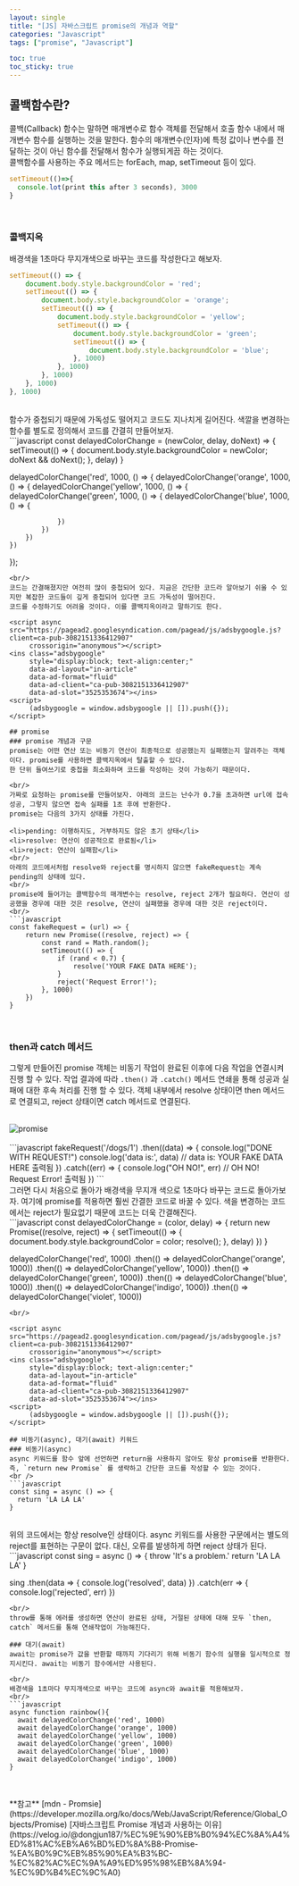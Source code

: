 ```yaml
---
layout: single
title: "[JS] 자바스크립트 promise의 개념과 역할"
categories: "Javascript"
tags: ["promise", "Javascript"]

toc: true
toc_sticky: true
---
```


## 콜백함수란?
콜백(Callback) 함수는 말하면 매개변수로 함수 객체를 전달해서 호출 함수 내에서 매개변수 함수를 실행하는 것을 말한다.
함수의 매개변수(인자)에 특정 값이나 변수를 전달하는 것이 아닌 함수를 전달해서 함수가 실행되게끔 하는 것이다.
<br/>
콜백함수를 사용하는 주요 메서드는 forEach, map, setTimeout 등이 있다.
<br/>
```javascript
setTimeout(()=>{
  console.lot(print this after 3 seconds), 3000
}
```
<br/>

### 콜백지옥
배경색을 1초마다 무지개색으로 바꾸는 코드를 작성한다고 해보자. 
<br/>
```javascript
setTimeout(() => {
    document.body.style.backgroundColor = 'red';
    setTimeout(() => {
        document.body.style.backgroundColor = 'orange';
        setTimeout(() => {
            document.body.style.backgroundColor = 'yellow';
            setTimeout(() => {
                document.body.style.backgroundColor = 'green';
                setTimeout(() => {
                    document.body.style.backgroundColor = 'blue';
                }, 1000)
            }, 1000)
        }, 1000)
    }, 1000)
}, 1000)
```
<br/>
함수가 중첩되기 때문에 가독성도 떨어지고 코드도 지나치게 길어진다. 색깔을 변경하는 함수를 별도로 정의해서 코드를 간결히 만들어보자.
<br/>
```javascript
const delayedColorChange = (newColor, delay, doNext) => {
    setTimeout(() => {
        document.body.style.backgroundColor = newColor;
        doNext && doNext();
    }, delay)
}


delayedColorChange('red', 1000, () => {
    delayedColorChange('orange', 1000, () => {
        delayedColorChange('yellow', 1000, () => {
            delayedColorChange('green', 1000, () => {
                delayedColorChange('blue', 1000, () => {

                })
            })
        })
    })
});
```
<br/>
코드는 간결해졌지만 여전히 많이 중첩되어 있다. 지금은 간단한 코드라 알아보기 쉬울 수 있지만 복잡한 코드들이 깊게 중첩되어 있다면 코드 가독성이 떨어진다.
코드를 수정하기도 어려울 것이다. 이를 콜백지옥이라고 말하기도 한다.

<script async src="https://pagead2.googlesyndication.com/pagead/js/adsbygoogle.js?client=ca-pub-3082151336412907"
     crossorigin="anonymous"></script>
<ins class="adsbygoogle"
     style="display:block; text-align:center;"
     data-ad-layout="in-article"
     data-ad-format="fluid"
     data-ad-client="ca-pub-3082151336412907"
     data-ad-slot="3525353674"></ins>
<script>
     (adsbygoogle = window.adsbygoogle || []).push({});
</script>

## promise
### promise 개념과 구문
promise는 어떤 연산 또는 비동기 연산이 최종적으로 성공했는지 실패했는지 알려주는 객체이다. promise를 사용하면 콜백지옥에서 탈출할 수 있다. 
한 단위 들여쓰기로 중첩을 최소화하며 코드를 작성하는 것이 가능하기 때문이다.

<br/>
가짜로 요청하는 promise를 만들어보자. 아래의 코드는 난수가 0.7을 초과하면 url에 접속 성공, 그렇지 않으면 접속 실패를 1초 후에 반환한다. 
promise는 다음의 3가지 상태를 가진다.

<li>pending: 이행하지도, 거부하지도 않은 초기 상태</li>
<li>resolve: 연산이 성공적으로 완료됨</li>
<li>reject: 연산이 실패함</li>
<br/>
아래의 코드에서처럼 resolve와 reject를 명시하지 않으면 fakeRequest는 계속 pending의 상태에 있다. 
<br/>
promise에 들어가는 콜백함수의 매개변수는 resolve, reject 2개가 필요하다. 연산이 성공했을 경우에 대한 것은 resolve, 연산이 실패했을 경우에 대한 것은 reject이다.
<br/>
```javascript
const fakeRequest = (url) => {
    return new Promise((resolve, reject) => {
        const rand = Math.random();
        setTimeout(() => {
            if (rand < 0.7) {
                resolve('YOUR FAKE DATA HERE');
            }
            reject('Request Error!');
        }, 1000)
    })
}
```
<br/>   
              
### then과 catch 메서드
그렇게 만들어진 promise 객체는 비동기 작업이 완료된 이후에 다음 작업을 연결시켜 진행 할 수 있다.
작업 결과에 따라 `.then()` 과 `.catch()` 메서드 연쇄을 통해 성공과 실패에 대한 후속 처리를 진행 할 수 있다.
객체 내부에서 resolve 상태이면 then 메서드로 연결되고, reject 상태이면 catch 메서드로 연결된다.

<br/>
<img src='https://developer.mozilla.org/ko/docs/Web/JavaScript/Reference/Global_Objects/Promise/promises.png' alt='promise'>
<br/>
<br/> 
```javascript
fakeRequest('/dogs/1')
    .then((data) => {
        console.log("DONE WITH REQUEST!")
        console.log('data is:', data) // data is: YOUR FAKE DATA HERE 출력됨
    })
    .catch((err) => {
        console.log("OH NO!", err) // OH NO! Request Error! 출력됨
    })
```
<br/>
그러면 다시 처음으로 돌아가 배경색을 무지개 색으로 1초마다 바꾸는 코드로 돌아가보자. 여기에 promise를 적용하면 훨씬 간결한 코드로 바꿀 수 있다.
색을 변경하는 코드에서는 reject가 필요없기 때문에 코드는 더욱 간결해진다.
<br/>
```javascript
const delayedColorChange = (color, delay) => {
    return new Promise((resolve, reject) => {
        setTimeout(() => {
            document.body.style.backgroundColor = color;
            resolve();
        }, delay)
    })
}


delayedColorChange('red', 1000)
    .then(() => delayedColorChange('orange', 1000))
    .then(() => delayedColorChange('yellow', 1000))
    .then(() => delayedColorChange('green', 1000))
    .then(() => delayedColorChange('blue', 1000))
    .then(() => delayedColorChange('indigo', 1000))
    .then(() => delayedColorChange('violet', 1000))
```
<br/>

<script async src="https://pagead2.googlesyndication.com/pagead/js/adsbygoogle.js?client=ca-pub-3082151336412907"
     crossorigin="anonymous"></script>
<ins class="adsbygoogle"
     style="display:block; text-align:center;"
     data-ad-layout="in-article"
     data-ad-format="fluid"
     data-ad-client="ca-pub-3082151336412907"
     data-ad-slot="3525353674"></ins>
<script>
     (adsbygoogle = window.adsbygoogle || []).push({});
</script>

## 비동기(async), 대기(await) 키워드
### 비동기(async)
async 키워드를 함수 앞에 선언하면 return을 사용하지 않아도 항상 promise를 반환한다. 즉, `return new Promise` 를 생략하고 간단한 코드를 작성할 수 있는 것이다.
<br />
```javascript
const sing = async () => {
  return 'LA LA LA'
}
```
<br />
위의 코드에서는 항상 resolve인 상태이다. async 키워드를 사용한 구문에서는 별도의 reject를 표현하는 구문이 없다. 대신, 오류를 발생하게 하면 reject 상태가 된다.

<br/>
```javascript
const sing = async () => {
  throw 'It's a problem.'
  return 'LA LA LA'
}

sing
  .then(data => {
    console.log('resolved', data)
  })
  .catch(err => {
    console.log('rejected', err)
  })
```
<br/>
throw를 통해 에러를 생성하면 연산이 완료된 상태, 거절된 상태에 대해 모두 `then, catch` 메서드를 통해 연쇄작업이 가능해진다. 

### 대기(await)
await는 promise가 값을 반환할 때까지 기다리기 위해 비동기 함수의 실행을 일시적으로 정지시킨다. await는 비동기 함수에서만 사용된다.

<br/>
배경색을 1초마다 무지개색으로 바꾸는 코드에 async와 await를 적용해보자.
<br/>
```javascript
async function rainbow(){
  await delayedColorChange('red', 1000)
  await delayedColorChange('orange', 1000)
  await delayedColorChange('yellow', 1000)
  await delayedColorChange('green', 1000)
  await delayedColorChange('blue', 1000)
  await delayedColorChange('indigo', 1000)
}
```
<br/>

<br/>
**참고**   
[mdn - Promsie](https://developer.mozilla.org/ko/docs/Web/JavaScript/Reference/Global_Objects/Promise)   
[자바스크립트 Promise 개념과 사용하는 이유](https://velog.io/@dongjun187/%EC%9E%90%EB%B0%94%EC%8A%A4%ED%81%AC%EB%A6%BD%ED%8A%B8-Promise-%EA%B0%9C%EB%85%90%EA%B3%BC-%EC%82%AC%EC%9A%A9%ED%95%98%EB%8A%94-%EC%9D%B4%EC%9C%A0)
